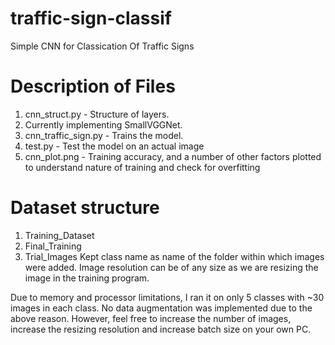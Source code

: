 # traffic-sign-classif
Simple CNN for Classication Of Traffic Signs

# Description of Files
1. cnn_struct.py - Structure of layers.
2. Currently implementing SmallVGGNet.
3. cnn_traffic_sign.py - Trains the model.
4. test.py - Test the model on an actual image
5. cnn_plot.png - Training accuracy, and a number of other factors plotted to understand nature of training and check for overfitting

# Dataset structure
1. Training_Dataset
2. Final_Training
3. Trial_Images
Kept class name as name of the folder within which images were added. Image resolution can be of any size as we are resizing the image in the training program. 

Due to memory and processor limitations, I ran it on only 5 classes with ~30 images in each class. No data augmentation was implemented due to the above reason. However, feel free to increase the number of images, increase the resizing resolution and increase batch size on your own PC.




